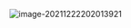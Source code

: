 ![image-20211222202013921](https://xiaoguciu.oss-cn-beijing.aliyuncs.com/imgimage-20211222202013921.png)